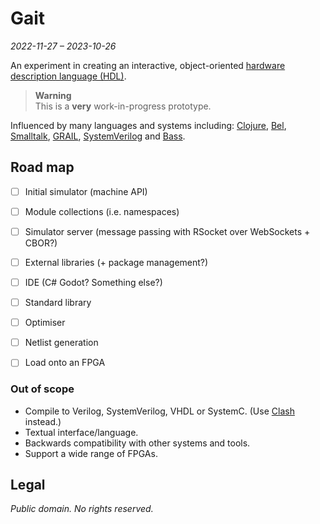 # Gait

_2022-11-27 – 2023-10-26_

An experiment in creating an interactive, object-oriented [hardware description language (HDL)][HDL].

> **Warning**<br>
> This is a **very** work-in-progress prototype.

Influenced by many languages and systems including: [Clojure][], [Bel][], [Smalltalk][], [GRAIL][], [SystemVerilog][] and [Bass][].

[HDL]: https://en.wikipedia.org/wiki/Hardware_description_language
[Clojure]: https://clojure.org
[Bel]: http://www.paulgraham.com/bel.html
[Smalltalk]: https://en.wikipedia.org/wiki/Smalltalk
[GRAIL]: https://en.wikipedia.org/wiki/RAND_Tablet
[SystemVerilog]: https://en.wikipedia.org/wiki/SystemVerilog
[Bass]: https://github.com/vito/bass


## Road map

- [ ] Initial simulator (machine API)
- [ ] Module collections (i.e. namespaces)
- [ ] Simulator server (message passing with RSocket over WebSockets + CBOR?)
- [ ] External libraries (+ package management?)
- [ ] IDE (C# Godot?  Something else?)
- [ ] Standard library
- [ ] Optimiser
- [ ] Netlist generation
- [ ] Load onto an FPGA


### Out of scope

- Compile to Verilog, SystemVerilog, VHDL or SystemC.  (Use [Clash][] instead.)
- Textual interface/language.
- Backwards compatibility with other systems and tools.
- Support a wide range of FPGAs.

[Clash]: https://clash-lang.org


## Legal

_Public domain.  No rights reserved._

